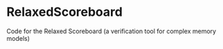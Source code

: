 # RelaxedScoreboard
Code for the Relaxed Scoreboard (a verification tool for complex memory models) 
